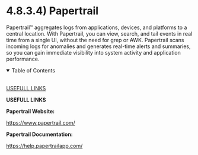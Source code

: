 # 4.8.3.4) Papertrail

Papertrail™ aggregates logs from applications, devices, and platforms to a central location. With Papertrail, you can view, search, and tail events in real time from a single UI, without the need for grep or AWK. Papertrail scans incoming logs for anomalies and generates real-time alerts and summaries, so you can gain immediate visibility into system activity and application performance.

<details open>
<summary>Table of Contents</summary>
<br>

[USEFULL LINKS](#h1)

</details>

<a name="h1"/>

**USEFULL LINKS**

**Papertrail Website:**

https://www.papertrail.com/

**Papertrail Documentation:**

https://help.papertrailapp.com/